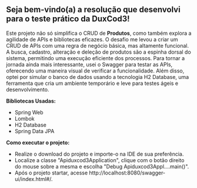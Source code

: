 ## Seja bem-vindo(a) a resolução que desenvolvi para o teste prático da DuxCod3!

Este projeto não só simplifica o CRUD de **Produtos**, como também explora a agilidade de APIs e bibliotecas eficazes. O desafio me levou a criar um CRUD de APIs com uma regra de negócio básica, mas altamente funcional. A busca, cadastro, alteração e deleção de produtos são a espinha dorsal do sistema, permitindo uma execução eficiente dos processos. Para tornar a jornada ainda mais interessante, usei o Swagger para testar as APIs, oferecendo uma maneira visual de verificar a funcionalidade. Além disso, optei por simular o banco de dados usando a tecnologia H2 Database, uma ferramenta que cria um ambiente temporário e leve para testes ágeis e desenvolvimento.


**Bibliotecas Usadas:**
* Spring Web
* Lombok
* H2 Database
* Spring Data JPA


**Como executar o projeto:**
- Realize o download do projeto e importe-o na IDE de sua preferência.
- Localize a classe "Apiduxcod3Application", clique com o botão direito do mouse sobre a mesma e escolha "Debug Apiduxcod3Appl....main()".
- Após o projeto startar, acesse http://localhost:8080/swagger-ui/index.html#/.
